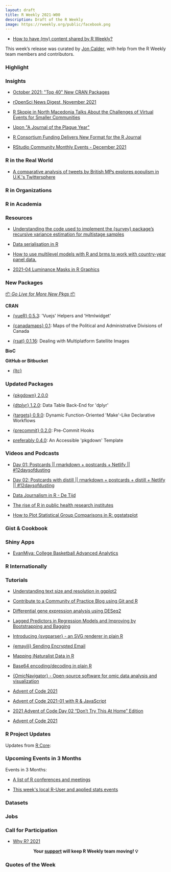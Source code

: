 ```yaml
---
layout: draft
title: R Weekly 2021-W00
description: Draft of the R Weekly
image: https://rweekly.org/public/facebook.png
---
```


+ [How to have (my) content shared by R Weekly?](https://github.com/rweekly/rweekly.org#how-to-have-my-content-shared-by-r-weekly)

This week’s release was curated by [Jon Calder](https://twitter.com/jonmcalder), with help from the R Weekly team members and contributors.


###  Highlight



### Insights

+ [October 2021: "Top 40" New CRAN Packages](https://rviews.rstudio.com/2021/11/29/october-2021-top-40-new-cran-packages/)

+ [rOpenSci News Digest, November 2021](https://ropensci.org/blog/2021/11/30/ropensci-news-digest-november-2021/)

+ [R Skopje in North Macedonia Talks About the Challenges of Virtual Events for Smaller Communities](https://www.r-consortium.org/blog/2021/12/02/r-skopje-in-north-macedonia-talks-about-the-challenges-of-virtual-events-for-smaller-communities)

+ [Upon "A Journal of the Plague Year"](https://aczepielik.github.io/en/post/upon-a-journal-of-the-plague-year/)

+ [R Consortium Funding Delivers New Format for the R Journal](https://www.r-consortium.org/blog/2021/12/01/r-consortium-funding-delivers-new-format-for-the-r-journal)

+ [RStudio Community Monthly Events - December 2021](https://www.rstudio.com/blog/rstudio-community-monthly-events-december-2021/)

### R in the Real World

+ [A comparative analysis of tweets by British MPs explores populism in U.K.'s Twittersphere](https://danumbers.substack.com/p/populism-on-twitter-might-be-a-problem)

###  R in Organizations



###  R in Academia



###  Resources

+ [Understanding the code used to implement the {survey} package’s recursive variance estimation for multistage samples](https://www.practicalsignificance.com/posts/understanding-the-survey-packages-recursive-algorithm/)

+ [Data serialisation in R](https://blog.djnavarro.net/posts/2021-11-15_serialisation-with-rds/)

+ [How to use multilevel models with R and brms to work with country-year panel data.](https://www.andrewheiss.com/blog/2021/12/01/multilevel-models-panel-data-guide/)

+ [2021-04 Luminance Masks in R Graphics](https://stattech.wordpress.fos.auckland.ac.nz/2021/12/01/2021-04-luminance-masks-in-r-graphics/)

###  New Packages

<p class="added-hostname"><a href="https://rweekly.org/live" target="_blank" class="externalLink">📦 <i>Go Live for More New Pkgs</i> 📦</a></p>

**CRAN**

+ [{vueR} 0.5.3](https://cran.r-project.org/package=vueR): 'Vuejs' Helpers and 'Htmlwidget'

+ [{canadamaps} 0.1](https://cran.r-project.org/package=canadamaps): Maps of the Political and Administrative Divisions of Canada

+ [{rsat} 0.1.16](https://cran.r-project.org/package=rsat): Dealing with Multiplatform Satellite Images

**BioC**



**GitHub or Bitbucket**

+ [{ltc}](https://github.com/loukesio/ltc_palettes)

### Updated Packages

+ [{pkgdown} 2.0.0](https://www.tidyverse.org/blog/2021/12/pkgdown-2-0-0/)

+ [{dtplyr} 1.2.0](https://cran.r-project.org/package=dtplyr): Data Table Back-End for 'dplyr'

+ [{targets} 0.9.0](https://cran.r-project.org/package=targets): Dynamic Function-Oriented 'Make'-Like Declarative Workflows

+ [{precommit} 0.2.0](https://cran.r-project.org/package=precommit): Pre-Commit Hooks

+ [preferably 0.4.0](http://preferably.amirmasoudabdol.name): An Accessible 'pkgdown' Template

###  Videos and Podcasts

+ [Day 01: Postcards || rmarkdown + postcards + Netlify || #12daysofdusting](https://www.youtube.com/watch?v=-ce-T48lR8A)

+ [Day 02: Postcards with distill || rmarkdown + postcards + distill + Netlify || #12daysofdusting](https://www.youtube.com/watch?v=fPSWqdJr_EY)

+ [Data Journalism in R - De Tijd](https://rbelgium.be/2021/10/14/data-journalism-in-r-de-tijd/)

+ [The rise of R in public health research institutes](https://rbelgium.be/2021/12/03/the-rise-of-r-in-public-health-research-institutes/)

+ [How to Plot Statistical Group Comparisons in R: ggstatsplot](https://youtu.be/Yhz0TKP_CUc)

### Gist & Cookbook



### Shiny Apps

+ [EvanMiya: College Basketball Advanced Analytics](https://evanmiya.com)

### R Internationally



###  Tutorials

+ [Understanding text size and resolution in ggplot2](https://www.christophenicault.com/post/understand_size_dimension_ggplot2/)

+ [Contribute to a Community of Practice Blog using Git and R](https://geospatial-community.netlify.app/post/2021-11-23-creating-a-post/)

+ [Differential gene expression analysis using DESeq2](https://www.reneshbedre.com/blog/deseq2.html)

+ [Lagged Predictors in Regression Models and Improving by Bootstrapping and Bagging](https://datageeek.com/2021/11/30/lagged-predictors-in-regression-models-and-improving-by-bootstrapping-and-bagging/)

+ [Introducing {svgparser} - an SVG renderer in plain R](https://coolbutuseless.github.io/2021/12/02/introducing-svgparser-an-svg-renderer-in-plain-r/)

+ [{emayili} Sending Encrypted Email](https://datawookie.dev/blog/2021/12/emayili-sending-encrypted-email/)

+ [Mapping iNaturalist Data in R](http://r-posts.com/mapping-inaturalist-data-in-r/)

+ [Base64 encoding/decoding in plain R](https://coolbutuseless.github.io/2021/12/04/base64-encoding/decoding-in-plain-r/)

+ [{OmicNavigator} - Open-source software for omic data analysis and visualization](https://blog.jdblischak.com/posts/omicnavigator/)

+ [Advent of Code 2021](https://selbydavid.com/2021/12/01/advent-2021/)

+ [Advent of Code 2021-01 with R & JavaScript](https://colinfay.me/aoc-2021-01/)

+ [2021 Advent of Code Day 02 “Don’t Try This At Home” Edition](https://rud.is/b/2021/12/02/2021-advent-of-code-day-02-dont-try-this-at-home-edition/)

+ [Advent of Code 2021](https://personalpages.manchester.ac.uk/staff/david.selby/rthritis/2021-12-03-advent2021)

<!--<div class="post-more-begin></div><div class="post-more-end"></div>-->

###  R Project Updates

Updates from [R Core](http://developer.r-project.org/blosxom.cgi/R-devel/NEWS):


###  Upcoming Events in 3 Months

Events in 3 Months:


+ [A list of R conferences and meetings](https://jumpingrivers.github.io/meetingsR/events.html)

+ [This week's local R-User and applied stats events](https://community.rstudio.com/c/irl)


### Datasets

### Jobs




###  Call for Participation

+ [Why R? 2021](https://whyr.pl//foundation/2021/agenda-published/)

<p class="hide-support added-hostname support-rweekly" style="text-align: center;font-weight: bold;">Your <a class="non-visited externalLink" href="https://www.patreon.com/rweekly" onclick="pas(this)">support</a> will keep R Weekly team moving! 💡</p>

###  Quotes of the Week
